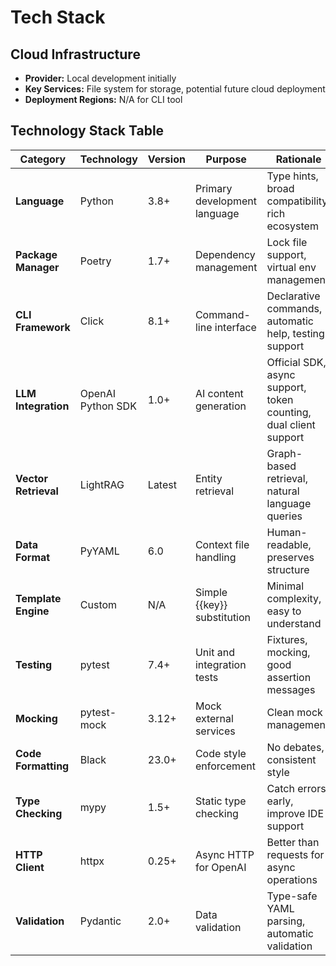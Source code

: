 # Tech Stack

## Cloud Infrastructure

- **Provider:** Local development initially
- **Key Services:** File system for storage, potential future cloud deployment
- **Deployment Regions:** N/A for CLI tool

## Technology Stack Table

| Category | Technology | Version | Purpose | Rationale |
|----------|------------|---------|---------|-----------|
| **Language** | Python | 3.8+ | Primary development language | Type hints, broad compatibility, rich ecosystem |
| **Package Manager** | Poetry | 1.7+ | Dependency management | Lock file support, virtual env management |
| **CLI Framework** | Click | 8.1+ | Command-line interface | Declarative commands, automatic help, testing support |
| **LLM Integration** | OpenAI Python SDK | 1.0+ | AI content generation | Official SDK, async support, token counting, dual client support |
| **Vector Retrieval** | LightRAG | Latest | Entity retrieval | Graph-based retrieval, natural language queries |
| **Data Format** | PyYAML | 6.0 | Context file handling | Human-readable, preserves structure |
| **Template Engine** | Custom | N/A | Simple {{key}} substitution | Minimal complexity, easy to understand |
| **Testing** | pytest | 7.4+ | Unit and integration tests | Fixtures, mocking, good assertion messages |
| **Mocking** | pytest-mock | 3.12+ | Mock external services | Clean mock management |
| **Code Formatting** | Black | 23.0+ | Code style enforcement | No debates, consistent style |
| **Type Checking** | mypy | 1.5+ | Static type checking | Catch errors early, improve IDE support |
| **HTTP Client** | httpx | 0.25+ | Async HTTP for OpenAI | Better than requests for async operations |
| **Validation** | Pydantic | 2.0+ | Data validation | Type-safe YAML parsing, automatic validation |
